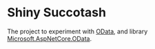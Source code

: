 # Shiny Succotash

The project to experiment with [OData](https://www.odata.org/), and library [Microsoft.AspNetCore.OData](https://github.com/OData/AspNetCoreOData).
